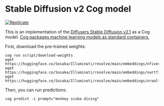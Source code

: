 # Stable Diffusion v2 Cog model

[![Replicate](https://replicate.com/stability-ai/stable-diffusion/badge)](https://replicate.com/zsxkib/illuminutty-diffusion)


This is an implementation of the [Diffusers Stable Diffusion v2.1](https://huggingface.co/stabilityai/stable-diffusion-2-1) as a Cog model. [Cog packages machine learning models as standard containers.](https://github.com/replicate/cog)

First, download the pre-trained weights:

    cog run script/download-weights
    wget https://huggingface.co/Sosaka/Illuminati/resolve/main/embeddings/nfixer.pt
    wget https://huggingface.co/Sosaka/Illuminati/resolve/main/embeddings/nartfixer.pt
    wget https://huggingface.co/Sosaka/Illuminati/resolve/main/embeddings/nrealfixer.pt

Then, you can run predictions:

    cog predict -i prompt="monkey scuba diving"
